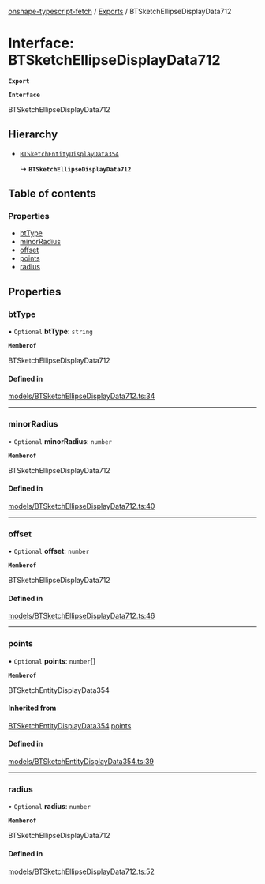 [onshape-typescript-fetch](../README.md) / [Exports](../modules.md) / BTSketchEllipseDisplayData712

# Interface: BTSketchEllipseDisplayData712

**`Export`**

**`Interface`**

BTSketchEllipseDisplayData712

## Hierarchy

- [`BTSketchEntityDisplayData354`](BTSketchEntityDisplayData354.md)

  ↳ **`BTSketchEllipseDisplayData712`**

## Table of contents

### Properties

- [btType](BTSketchEllipseDisplayData712.md#bttype)
- [minorRadius](BTSketchEllipseDisplayData712.md#minorradius)
- [offset](BTSketchEllipseDisplayData712.md#offset)
- [points](BTSketchEllipseDisplayData712.md#points)
- [radius](BTSketchEllipseDisplayData712.md#radius)

## Properties

### btType

• `Optional` **btType**: `string`

**`Memberof`**

BTSketchEllipseDisplayData712

#### Defined in

[models/BTSketchEllipseDisplayData712.ts:34](https://github.com/toebes/onshape-typescript-fetch/blob/3e11ae1/models/BTSketchEllipseDisplayData712.ts#L34)

___

### minorRadius

• `Optional` **minorRadius**: `number`

**`Memberof`**

BTSketchEllipseDisplayData712

#### Defined in

[models/BTSketchEllipseDisplayData712.ts:40](https://github.com/toebes/onshape-typescript-fetch/blob/3e11ae1/models/BTSketchEllipseDisplayData712.ts#L40)

___

### offset

• `Optional` **offset**: `number`

**`Memberof`**

BTSketchEllipseDisplayData712

#### Defined in

[models/BTSketchEllipseDisplayData712.ts:46](https://github.com/toebes/onshape-typescript-fetch/blob/3e11ae1/models/BTSketchEllipseDisplayData712.ts#L46)

___

### points

• `Optional` **points**: `number`[]

**`Memberof`**

BTSketchEntityDisplayData354

#### Inherited from

[BTSketchEntityDisplayData354](BTSketchEntityDisplayData354.md).[points](BTSketchEntityDisplayData354.md#points)

#### Defined in

[models/BTSketchEntityDisplayData354.ts:39](https://github.com/toebes/onshape-typescript-fetch/blob/3e11ae1/models/BTSketchEntityDisplayData354.ts#L39)

___

### radius

• `Optional` **radius**: `number`

**`Memberof`**

BTSketchEllipseDisplayData712

#### Defined in

[models/BTSketchEllipseDisplayData712.ts:52](https://github.com/toebes/onshape-typescript-fetch/blob/3e11ae1/models/BTSketchEllipseDisplayData712.ts#L52)
